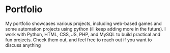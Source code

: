 # Portfolio
My portfolio showcases various projects, including web-based games and some automation projects using python (ill keep adding more in the future). I work with Python, HTML, CSS, JS, PHP, and MySQL to build practical and fun projects. Check them out, and feel free to reach out if you want to discuss anything
